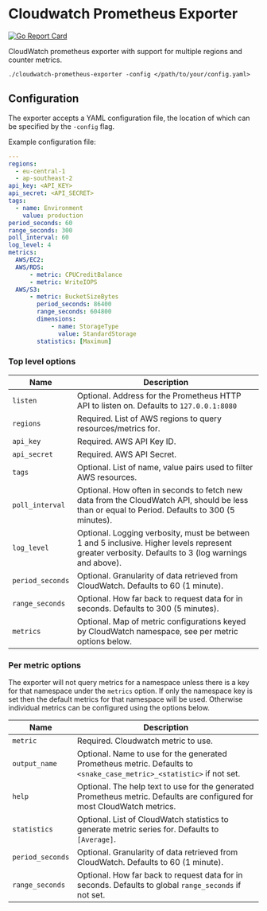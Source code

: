 # Cloudwatch Prometheus Exporter

[![Go Report Card](https://goreportcard.com/badge/github.com/CoverGenius/cloudwatch-prometheus-exporter)][goreportcard]

CloudWatch prometheus exporter with support for multiple regions and counter metrics.

`./cloudwatch-prometheus-exporter -config </path/to/your/config.yaml>`

## Configuration

The exporter accepts a YAML configuration file, the location of which can be specified by the `-config` flag.

Example configuration file:
```yaml
---
regions:
  - eu-central-1
  - ap-southeast-2
api_key: <API_KEY>
api_secret: <API_SECRET>
tags:
  - name: Environment
    value: production
period_seconds: 60
range_seconds: 300
poll_interval: 60
log_level: 4
metrics:
  AWS/EC2:
  AWS/RDS:
      - metric: CPUCreditBalance
      - metric: WriteIOPS
  AWS/S3:
      - metric: BucketSizeBytes
        period_seconds: 86400
        range_seconds: 604800
        dimensions:
            - name: StorageType
              value: StandardStorage
        statistics: [Maximum]
```

### Top level options

Name              | Description
------------------|------------
`listen`          | Optional. Address for the Prometheus HTTP API to listen on. Defaults to `127.0.0.1:8080`
`regions`         | Required. List of AWS regions to query resources/metrics for.
`api_key`         | Required. AWS API Key ID.
`api_secret`      | Required. AWS API Secret.
`tags`            | Optional. List of name, value pairs used to filter AWS resources.
`poll_interval`   | Optional. How often in seconds to fetch new data from the CloudWatch API, should be less than or equal to Period. Defaults to 300 (5 minutes).
`log_level`       | Optional. Logging verbosity, must be between 1 and 5 inclusive. Higher levels represent greater verbosity. Defaults to 3 (log warnings and above).
`period_seconds`  | Optional. Granularity of data retrieved from CloudWatch. Defaults to 60 (1 minute).
`range_seconds`   | Optional. How far back to request data for in seconds. Defaults to 300 (5 minutes).
`metrics`         | Optional. Map of metric configurations keyed by CloudWatch namespace, see per metric options below.

### Per metric options

The exporter will not query metrics for a namespace unless there is a key for that namespace under the `metrics` option. If only the namespace key is set then the default metrics for that namespace will be used. Otherwise individual metrics can be configured using the options below.

Name              | Description
------------------|------------
`metric`          | Required. Cloudwatch metric to use.
`output_name`     | Optional. Name to use for the generated Prometheus metric. Defaults to `<snake_case_metric>_<statistic>` if not set.
`help`            | Optional. The help text to use for the generated Prometheus metric. Defaults are configured for most CloudWatch metrics.
`statistics`      | Optional. List of CloudWatch statistics to generate metric series for. Defaults to `[Average]`.
`period_seconds`  | Optional. Granularity of data retrieved from CloudWatch. Defaults to 60 (1 minute).
`range_seconds`   | Optional. How far back to request data for in seconds. Defaults to global `range_seconds` if not set.

[goreportcard]: https://goreportcard.com/report/github.com/CoverGenius/cloudwatch-prometheus-exporter
